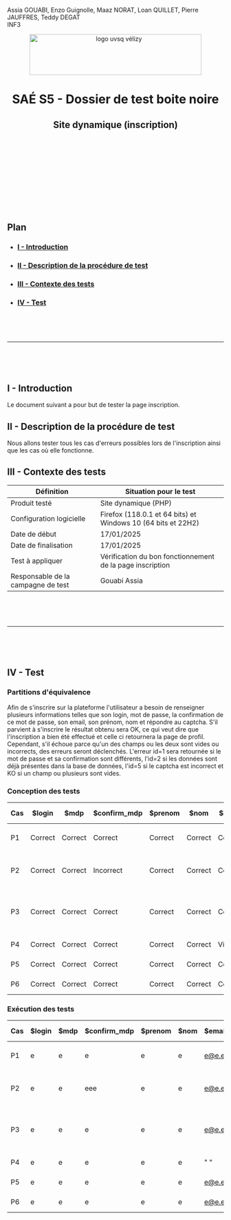 Assia GOUABI, Enzo Guignolle, Maaz NORAT, Loan QUILLET, Pierre JAUFFRES, Teddy DEGAT<br>
INF3

<div align="center">
<img height="95" width="400" src="../img/IUT_Velizy_Villacoublay_logo_2020_ecran.png" title="logo uvsq vélizy"/>

# SAÉ S5 - Dossier de test boite noire 
## Site dynamique (inscription)

<br><br>

</div>

<br><br><br><br><br><br><br>

## Plan
- ### [I - Introduction](#I)
- ### [II - Description de la procédure de test](#II)
- ### [III - Contexte des tests](#III)
- ### [IV - Test](#IV)


<br><br><br>

----------

<br><br><br>

## <a name="I"></a>I - Introduction

Le document suivant a pour but de tester la page inscription.
<br>

## <a name="II"></a>II - Description de la procédure de test

Nous allons tester tous les cas d'erreurs possibles lors de l'inscription ainsi que les cas où elle fonctionne. 
<br>

## <a name="III"></a>III - Contexte des tests

| Définition                         | Situation pour le test                                                   |
|------------------------------------|--------------------------------------------------------------------------|
| Produit testé                      | Site dynamique (PHP)                                                     |
| Configuration logicielle           | Firefox (118.0.1 et 64 bits) et<br/>Windows 10 (64 bits et 22H2)         |
| Date de début                      | 17/01/2025                                                               |
| Date de finalisation               |   17/01/2025                                                             |
| Test à appliquer                   | Vérification du bon fonctionnement de la page inscription                  |
| Responsable de la campagne de test | Gouabi Assia                       |


<br><br><br>

----------

<br><br><br>

## <a name="IV"></a>IV - Test

### Partitions d'équivalence 

Afin de s'inscrire sur la plateforme l'utilisateur a besoin de renseigner plusieurs informations telles que son login, mot de passe, la confirmation de ce mot de passe, son email, son prénom, nom et répondre au captcha. S'il parvient à s'inscrire le résultat obtenu sera OK, ce qui veut dire que l'inscription a bien été effectué et celle ci retournera la page de profil. 
<br>
Cependant, s'il échoue parce qu'un des champs ou les deux sont vides ou incorrects, des erreurs seront déclenchés. L'erreur id=1 sera retournée si le mot de passe et sa confirmation sont différents, l'id=2 si les données sont déjà présentes dans la base de données, l'id=5 si le captcha est incorrect et KO si un champ ou plusieurs sont vides. 

### Conception des tests


| Cas | $login       | $mdp         | $confirm_mdp        | $prenom   | $nom      | $email       | $captcha   | Résultat attendu | Résultat obtenu | Commentaires                                                                                                                          |
|-----|--------------|--------------|---------------------|-----------|-----------|--------------|------------|------------------|-----------------|---------------------------------------------------------------------------------------------------------------------------------------|
| P1  | Correct      | Correct      | Correct             | Correct   | Correct   | Correct      | Correct    | OK               | OK              | Toutes les données sont correctes                                                                                                               |
| P2  | Correct      | Correct      | Incorrect           | Correct   | Correct   | Correct      | Correct    | id=1             | id=1            | Le mot de passe et sa confirmation sont différents                                                                                                        |
| P3  | Correct      | Correct      | Correct             | Correct   | Correct   | Correct      | Correct    | id=2             | id=2            | Les données sont déjà présentes dans la base de données                                                                                     |
| P4  | Correct      | Correct      | Correct             | Correct   | Correct   | Vide         | Correct    | KO               | KO              | Le champ email est vide                                                                                                                  |
| P5  | Correct      | Correct      | Correct             | Correct   | Correct   | Correct         | vide    | KO               | KO              | Le captcha est manquant                                                                                                                  |
| P6  | Correct      | Correct      | Correct             | Correct   | Correct   | Correct         | Incorrect    | id=5               | id=5              | Le captcha est incorrect                                                                                                                  |


### Exécution des tests 


| Cas  | $login       | $mdp         | $confirm_mdp        | $prenom   | $nom      | $email       | captcha | Résultat attendu | Résultat obtenu | Commentaires                                                                                                                          |
|------|--------------|--------------|---------------------|-----------|-----------|--------------|---------|------------------|-----------------|---------------------------------------------------------------------------------------------------------------------------------------|
| P1   | e            | e            | e                   | e         | e         | e@e.e        | 8 + 8 = 16     | OK               | OK              | Toutes les données sont correctes                                                                                                       |
| P2   | e            | e            | eee                 | e         | e         | e@e.e        |  8 + 8 = 16       | id=1             | id=1            | Le mot de passe et sa confirmation sont différents                                                                                      |
| P3   | e            | e            | e                   | e         | e         | e@e.e        |  8 + 8 = 16       | id=2             | id=2            | Les données sont déjà présentes dans la base de données                                                                                 |
| P4   | e            | e            | e                   | e         | e         | " "           |  8 + 8 = 16       | KO               | KO              | Le champ email est vide                                                                                                                 |
| P5   | e            | e            | e                   | e         | e         | e@e.e         |  " "       | KO               | KO              | Le captcha est manquant                                                                                         |
| P6   | e            | e            | e                   | e         | e         | e@e.e         |  8 + 8 = 45      | id=5               | id=5              | Le captcha est incorrect                                                                                         |